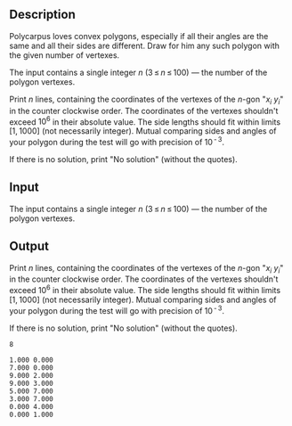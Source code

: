 ## Description

<div><p>Polycarpus loves convex polygons, especially if all their angles are the same and all their sides are different. Draw for him any such polygon with the given number of vertexes.</p></div><div class="input-specification"><p>The input contains a single integer <span class="tex-span"><i>n</i></span> (<span class="tex-span">3 ≤ <i>n</i> ≤ 100</span>) — the number of the polygon vertexes.</p></div><div class="output-specification"><p>Print <span class="tex-span"><i>n</i></span> lines, containing the coordinates of the vertexes of the <span class="tex-span"><i>n</i></span>-gon "<span class="tex-span"><i>x</i><sub class="lower-index"><i>i</i></sub></span> <span class="tex-span"><i>y</i><sub class="lower-index"><i>i</i></sub></span>" in the counter clockwise order. The coordinates of the vertexes shouldn't exceed <span class="tex-span">10<sup class="upper-index">6</sup></span> in their absolute value. The side lengths should fit within limits <span class="tex-span">[1, 1000]</span> (not necessarily integer). Mutual comparing sides and angles of your polygon during the test will go with precision of <span class="tex-span">10<sup class="upper-index"> - 3</sup></span>.</p><p>If there is no solution, print "No solution" (without the quotes).</p></div>

## Input

<p>The input contains a single integer <span class="tex-span"><i>n</i></span> (<span class="tex-span">3 ≤ <i>n</i> ≤ 100</span>) — the number of the polygon vertexes.</p>

## Output

<p>Print <span class="tex-span"><i>n</i></span> lines, containing the coordinates of the vertexes of the <span class="tex-span"><i>n</i></span>-gon "<span class="tex-span"><i>x</i><sub class="lower-index"><i>i</i></sub></span> <span class="tex-span"><i>y</i><sub class="lower-index"><i>i</i></sub></span>" in the counter clockwise order. The coordinates of the vertexes shouldn't exceed <span class="tex-span">10<sup class="upper-index">6</sup></span> in their absolute value. The side lengths should fit within limits <span class="tex-span">[1, 1000]</span> (not necessarily integer). Mutual comparing sides and angles of your polygon during the test will go with precision of <span class="tex-span">10<sup class="upper-index"> - 3</sup></span>.</p><p>If there is no solution, print "No solution" (without the quotes).</p>





```input1
8

```




```output1
1.000 0.000
7.000 0.000
9.000 2.000
9.000 3.000
5.000 7.000
3.000 7.000
0.000 4.000
0.000 1.000

```


